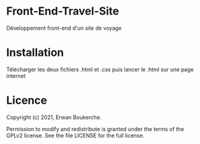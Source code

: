 # Front-End-Travel-Site
Développement front-end d'un site de voyage


# Installation
Télécharger les deux fichiers .html et .css puis lancer le .html sur une page internet


# Licence
Copyright (c) 2021, Erwan Boukerche.

Permission to modify and redistribute is granted under the terms of the GPLv2 license. See the file LICENSE for the full license.
